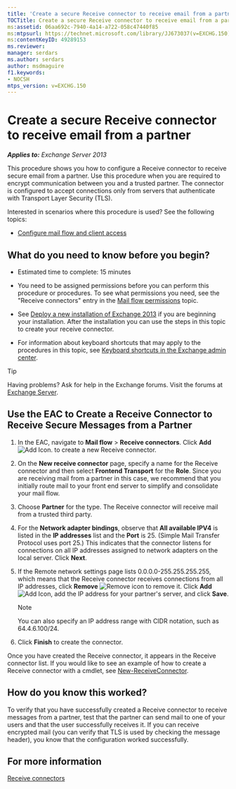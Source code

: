 ```yaml
---
title: 'Create a secure Receive connector to receive email from a partner'
TOCTitle: Create a secure Receive connector to receive email from a partner
ms:assetid: 06aa692c-7940-4a14-a722-058c47440f85
ms:mtpsurl: https://technet.microsoft.com/library/JJ673037(v=EXCHG.150)
ms:contentKeyID: 49289153
ms.reviewer: 
manager: serdars
ms.author: serdars
author: msdmaguire
f1.keywords:
- NOCSH
mtps_version: v=EXCHG.150
---
```


# Create a secure Receive connector to receive email from a partner

_**Applies to:** Exchange Server 2013_

This procedure shows you how to configure a Receive connector to receive secure email from a partner. Use this procedure when you are required to encrypt communication between you and a trusted partner. The connector is configured to accept connections only from servers that authenticate with Transport Layer Security (TLS).

Interested in scenarios where this procedure is used? See the following topics:

- [Configure mail flow and client access](configure-mail-flow-and-client-access-exchange-2013-help.md)

## What do you need to know before you begin?

- Estimated time to complete: 15 minutes

- You need to be assigned permissions before you can perform this procedure or procedures. To see what permissions you need, see the "Receive connectors" entry in the [Mail flow permissions](mail-flow-permissions-exchange-2013-help.md) topic.

- See [Deploy a new installation of Exchange 2013](deploy-a-new-installation-of-exchange-2013-exchange-2013-help.md) if you are beginning your installation. After the installation you can use the steps in this topic to create your receive connector.

- For information about keyboard shortcuts that may apply to the procedures in this topic, see [Keyboard shortcuts in the Exchange admin center](keyboard-shortcuts-in-the-exchange-admin-center-2013-help.md).

> [!TIP]
> Having problems? Ask for help in the Exchange forums. Visit the forums at [Exchange Server](https://social.technet.microsoft.com/forums/office/home?category=exchangeserver).

## Use the EAC to Create a Receive Connector to Receive Secure Messages from a Partner

1. In the EAC, navigate to **Mail flow** \> **Receive connectors**. Click **Add** ![Add Icon.](images/JJ218640.c1e75329-d6d7-4073-a27d-498590bbb558(EXCHG.150).gif "Add Icon") to create a new Receive connector.

2. On the **New receive connector** page, specify a name for the Receive connector and then select **Frontend Transport** for the **Role**. Since you are receiving mail from a partner in this case, we recommend that you initially route mail to your front end server to simplify and consolidate your mail flow.

3. Choose **Partner** for the type. The Receive connector will receive mail from a trusted third party.

4. For the **Network adapter bindings**, observe that **All available IPV4** is listed in the **IP addresses** list and the **Port** is 25. (Simple Mail Transfer Protocol uses port 25.) This indicates that the connector listens for connections on all IP addresses assigned to network adapters on the local server. Click **Next**.

5. If the Remote network settings page lists 0.0.0.0-255.255.255.255, which means that the Receive connector receives connections from all IP addresses, click **Remove** ![Remove icon](images/Dd362328.479b6ced-8d64-4277-a725-f17fea202b28(EXCHG.150).gif "Remove icon") to remove it. Click **Add** ![Add Icon](images/JJ218640.c1e75329-d6d7-4073-a27d-498590bbb558(EXCHG.150).gif "Add Icon"), add the IP address for your partner's server, and click **Save**.

   > [!NOTE]
   > You can also specify an IP address range with CIDR notation, such as 64.4.6.100/24.

6. Click **Finish** to create the connector.

Once you have created the Receive connector, it appears in the Receive connector list. If you would like to see an example of how to create a Receive connector with a cmdlet, see [New-ReceiveConnector](/powershell/module/exchange/New-ReceiveConnector).

## How do you know this worked?

To verify that you have successfully created a Receive connector to receive messages from a partner, test that the partner can send mail to one of your users and that the user successfully receives it. If you can receive encrypted mail (you can verify that TLS is used by checking the message header), you know that the configuration worked successfully.

## For more information

[Receive connectors](receive-connectors-exchange-2013-help.md)